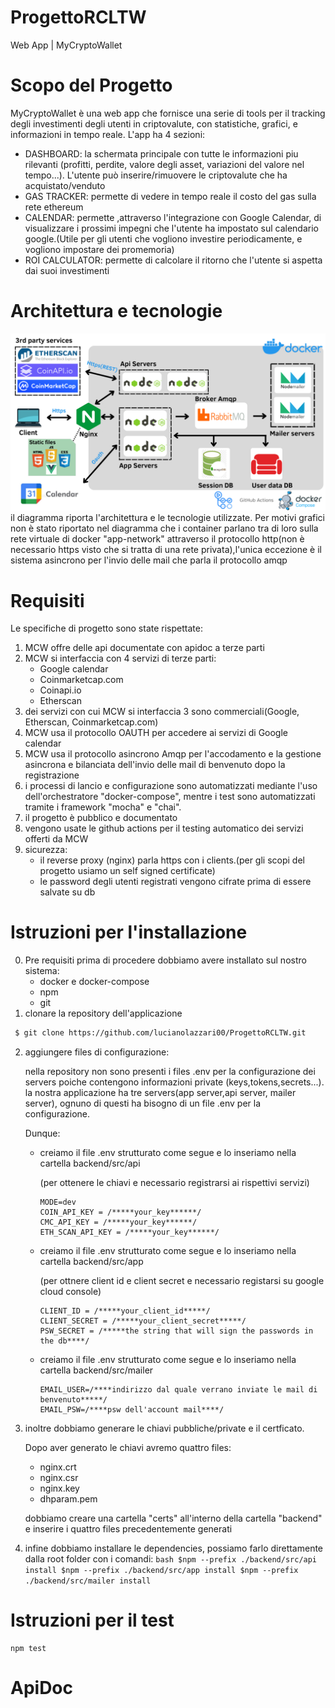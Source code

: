 # ProgettoRCLTW
Web App | MyCryptoWallet


# Scopo del Progetto
MyCryptoWallet è una web app che fornisce una serie di tools per il tracking degli investimenti degli utenti in criptovalute, con statistiche, grafici, e informazioni in tempo reale.
L'app ha 4 sezioni:
- DASHBOARD: 
    la schermata principale con tutte le informazioni piu rilevanti (profitti, perdite, valore degli asset, variazioni del valore nel tempo...). L'utente può inserire/rimuovere le criptovalute che ha acquistato/venduto
- GAS TRACKER: 
    permette di vedere in tempo reale il costo del gas sulla rete ethereum
- CALENDAR: 
    permette ,attraverso l'integrazione con Google Calendar, di visualizzare i prossimi impegni che l'utente ha impostato sul calendario google.(Utile per gli utenti che vogliono investire periodicamente, e vogliono impostare dei promemoria)
- ROI CALCULATOR: 
    permette di calcolare il ritorno che l'utente si aspetta dai suoi investimenti
# Architettura e tecnologie
![alt text](./DiagrammaMCW.png)
il diagramma riporta l'architettura e le tecnologie utilizzate.
Per motivi grafici non è stato riportato nel diagramma che i container parlano tra di loro sulla rete virtuale di docker "app-network" attraverso il protocollo http(non è necessario https visto che si tratta di una rete privata),l'unica eccezione è il sistema asincrono per l'invio delle mail che parla il protocollo amqp
# Requisiti
Le specifiche di progetto sono state rispettate:
1. MCW offre delle api documentate con apidoc a terze parti
2. MCW si interfaccia con 4 servizi di terze parti:
    - Google calendar
    - Coinmarketcap.com
    - Coinapi.io
    - Etherscan
3. dei servizi con cui MCW si interfaccia 3 sono commerciali(Google, Etherscan, Coinmarketcap.com)
4. MCW usa il protocollo OAUTH per accedere ai servizi di Google calendar
5. MCW usa il protocollo asincrono Amqp per l'accodamento e la gestione asincrona e bilanciata dell'invio delle mail di benvenuto dopo la registrazione
6. i processi di lancio e configurazione sono automatizzati mediante l'uso dell'orchestratore "docker-compose", mentre i test sono automatizzati tramite i framework "mocha" e "chai".
7. il progetto è pubblico e documentato
8. vengono usate le github actions per il testing automatico dei servizi offerti da MCW
9. sicurezza:
    - il reverse proxy (nginx) parla https con i clients.(per gli scopi del progetto usiamo un self signed certificate)
    - le password degli utenti registrati vengono cifrate prima di essere salvate su db
# Istruzioni per l'installazione
0. Pre requisiti
    prima di procedere dobbiamo avere installato sul nostro sistema:
    - docker e docker-compose
    - npm
    - git 
1. clonare la repository dell'applicazione
```bash
 $ git clone https://github.com/lucianolazzari00/ProgettoRCLTW.git
```
2. aggiungere files di configurazione:

    nella repository non sono presenti i files .env per la configurazione dei servers poiche contengono informazioni private (keys,tokens,secrets...).
    la nostra applicazione ha tre servers(app server,api server, mailer server), ognuno di questi ha bisogno di un file .env per la configurazione.

    Dunque:

    - creiamo il file .env strutturato come segue e lo inseriamo nella cartella backend/src/api

        (per ottenere le chiavi e necessario registrarsi ai rispettivi servizi)

        ```
        MODE=dev
        COIN_API_KEY = /*****your_key******/
        CMC_API_KEY = /*****your_key******/
        ETH_SCAN_API_KEY = /*****your_key******/
        ```

    - creiamo il file .env strutturato come segue e lo inseriamo nella cartella backend/src/app

        (per ottnere client id e client secret e necessario registarsi su google cloud console)

        ```
        CLIENT_ID = /*****your_client_id*****/
        CLIENT_SECRET = /*****your_client_secret*****/
        PSW_SECRET = /*****the string that will sign the passwords in the db****/
        ```

    - creiamo il file .env strutturato come segue e lo inseriamo nella cartella backend/src/mailer

        ```
        EMAIL_USER=/****indirizzo dal quale verrano inviate le mail di benvenuto*****/
        EMAIL_PSW=/****psw dell'account mail****/
        ```

3. inoltre dobbiamo generare le chiavi pubbliche/private e il certficato.

    Dopo aver generato le chiavi avremo quattro files:
    - nginx.crt
    - nginx.csr
    - nginx.key
    - dhparam.pem

    dobbiamo creare una cartella "certs" all'interno della cartella "backend" e inserire i quattro files precedentemente generati

4. infine dobbiamo installare le dependencies, possiamo farlo direttamente dalla root folder con i comandi: 
        ```bash
        $npm --prefix ./backend/src/api install
        $npm --prefix ./backend/src/app install
        $npm --prefix ./backend/src/mailer install
        ```

    
# Istruzioni per il test
```
npm test
```
# ApiDoc


